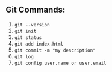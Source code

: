 ## Git Commands:
1. `git --version`
2. `git init`
3. `git status`
4. `git add index.html`
5. `git commit -m "my description"`
6. `git log`
7. `git config user.name or user.email`
